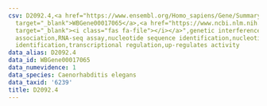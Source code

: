 ```yaml
---
csv: D2092.4,<a href="https://www.ensembl.org/Homo_sapiens/Gene/Summary?db=core;g=WBGene00017065"
  target="_blank">WBGene00017065</a>,<a href="https://www.ncbi.nlm.nih.gov/pubmed/27496166"
  target="_blank"><i class="fas fa-file"></i></a>",genetic interference,functional
  association,RNA-seq assay,nucleotide sequence identification,nucleotide sequence
  identification,transcriptional regulation,up-regulates activity
data_alias: D2092.4
data_id: WBGene00017065
data_numevidence: 1
data_species: Caenorhabditis elegans
data_taxid: '6239'
title: D2092.4
---
```

